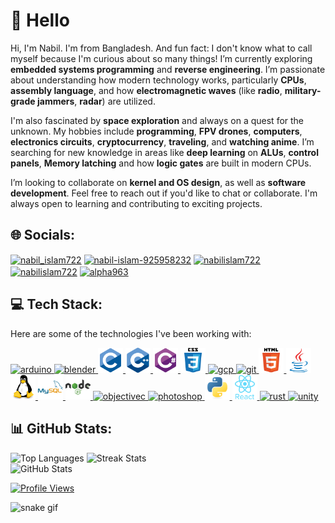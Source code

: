 
# 👋 Hello

Hi, I'm Nabil. I'm from Bangladesh. And fun fact: I don't know what to call myself because I'm curious about so many things! I’m currently exploring **embedded systems programming** and **reverse engineering**. I’m passionate about understanding how modern technology works, particularly **CPUs**, **assembly language**, and how **electromagnetic waves** (like **radio**, **military-grade jammers**, **radar**) are utilized.  

I'm also fascinated by **space exploration** and always on a quest for the unknown. My hobbies include **programming**, **FPV drones**, **computers**, **electronics circuits**, **cryptocurrency**, **traveling**, and **watching anime**. I’m searching for new knowledge in areas like **deep learning** on **ALUs**, **control panels**, **Memory latching** and how **logic gates** are built in modern CPUs.

I’m looking to collaborate on **kernel and OS design**, as well as **software development**. Feel free to reach out if you'd like to chat or collaborate. I'm always open to learning and contributing to exciting projects.

## 🌐 Socials:
<p align="left">
<a href="https://twitter.com/nabil_islam722" target="blank"><img align="center" src="https://img.shields.io/badge/X-black.svg" alt="nabil_islam722" height="30" width="30" /></a>
<a href="https://linkedin.com/in/nabil-islam-925958232" target="blank"><img align="center" src="https://raw.githubusercontent.com/rahuldkjain/github-profile-readme-generator/master/src/images/icons/Social/linked-in-alt.svg" alt="nabil-islam-925958232" height="30" width="40" /></a>
<a href="https://fb.com/nabilislam722" target="blank"><img align="center" src="https://raw.githubusercontent.com/rahuldkjain/github-profile-readme-generator/master/src/images/icons/Social/facebook.svg" alt="nabilislam722" height="30" width="40" /></a>
<a href="https://www.leetcode.com/nabilislam722" target="blank"><img align="center" src="https://raw.githubusercontent.com/rahuldkjain/github-profile-readme-generator/master/src/images/icons/Social/leet-code.svg" alt="nabilislam722" height="30" width="40" /></a>
<a href="https://discord.gg/alpha963" target="blank"><img align="center" src="https://raw.githubusercontent.com/rahuldkjain/github-profile-readme-generator/master/src/images/icons/Social/discord.svg" alt="alpha963" height="30" width="40" /></a>
</p>

## 💻 Tech Stack:
Here are some of the technologies I've been working with:

<p align="left"> <a href="https://www.arduino.cc/" target="_blank" rel="noreferrer"> <img src="https://cdn.worldvectorlogo.com/logos/arduino-1.svg" alt="arduino" width="40" height="40"/> </a> <a href="https://www.blender.org/" target="_blank" rel="noreferrer"> <img src="https://download.blender.org/branding/community/blender_community_badge_white.svg" alt="blender" width="40" height="40"/> </a> <a href="https://www.cprogramming.com/" target="_blank" rel="noreferrer"> <img src="https://raw.githubusercontent.com/devicons/devicon/master/icons/c/c-original.svg" alt="c" width="40" height="40"/> </a> <a href="https://www.w3schools.com/cpp/" target="_blank" rel="noreferrer"> <img src="https://raw.githubusercontent.com/devicons/devicon/master/icons/cplusplus/cplusplus-original.svg" alt="cplusplus" width="40" height="40"/> </a> <a href="https://www.w3schools.com/cs/" target="_blank" rel="noreferrer"> <img src="https://raw.githubusercontent.com/devicons/devicon/master/icons/csharp/csharp-original.svg" alt="csharp" width="40" height="40"/> </a> <a href="https://www.w3schools.com/css/" target="_blank" rel="noreferrer"> <img src="https://raw.githubusercontent.com/devicons/devicon/master/icons/css3/css3-original-wordmark.svg" alt="css3" width="40" height="40"/> </a> <a href="https://cloud.google.com" target="_blank" rel="noreferrer"> <img src="https://www.vectorlogo.zone/logos/google_cloud/google_cloud-icon.svg" alt="gcp" width="40" height="40"/> </a> <a href="https://git-scm.com/" target="_blank" rel="noreferrer"> <img src="https://www.vectorlogo.zone/logos/git-scm/git-scm-icon.svg" alt="git" width="40" height="40"/> </a> <a href="https://www.w3.org/html/" target="_blank" rel="noreferrer"> <img src="https://raw.githubusercontent.com/devicons/devicon/master/icons/html5/html5-original-wordmark.svg" alt="html5" width="40" height="40"/> </a> <a href="https://www.java.com" target="_blank" rel="noreferrer"> <img src="https://raw.githubusercontent.com/devicons/devicon/master/icons/java/java-original.svg" alt="java" width="40" height="40"/> </a> <a href="https://www.linux.org/" target="_blank" rel="noreferrer"> <img src="https://raw.githubusercontent.com/devicons/devicon/master/icons/linux/linux-original.svg" alt="linux" width="40" height="40"/> </a> <a href="https://www.mysql.com/" target="_blank" rel="noreferrer"> <img src="https://raw.githubusercontent.com/devicons/devicon/master/icons/mysql/mysql-original-wordmark.svg" alt="mysql" width="40" height="40"/> </a> <a href="https://nodejs.org" target="_blank" rel="noreferrer"> <img src="https://raw.githubusercontent.com/devicons/devicon/master/icons/nodejs/nodejs-original-wordmark.svg" alt="nodejs" width="40" height="40"/> </a> <a href="https://developer.apple.com/library/archive/documentation/Cocoa/Conceptual/ProgrammingWithObjectiveC/Introduction/Introduction.html" target="_blank" rel="noreferrer"> <img src="https://www.vectorlogo.zone/logos/apple_objectivec/apple_objectivec-icon.svg" alt="objectivec" width="40" height="40"/> </a> <a href="https://www.photoshop.com/en" target="_blank" rel="noreferrer"> <img src="https://upload.wikimedia.org/wikipedia/commons/a/af/Adobe_Photoshop_CC_icon.svg" alt="photoshop" width="40" height="40"/> </a> <a href="https://www.python.org" target="_blank" rel="noreferrer"> <img src="https://raw.githubusercontent.com/devicons/devicon/master/icons/python/python-original.svg" alt="python" width="40" height="40"/> </a> <a href="https://reactjs.org/" target="_blank" rel="noreferrer"> <img src="https://raw.githubusercontent.com/devicons/devicon/master/icons/react/react-original-wordmark.svg" alt="react" width="40" height="40"/> </a> <a href="https://www.rust-lang.org" target="_blank" rel="noreferrer"> <img src="https://upload.wikimedia.org/wikipedia/commons/d/d5/Rust_programming_language_black_logo.svg" alt="rust" width="40" height="40"/> </a>  <a href="https://unity.com/" target="_blank" rel="noreferrer"> <img src="https://www.vectorlogo.zone/logos/unity3d/unity3d-icon.svg" alt="unity" width="40" height="40"/> </a> </p>

## 📊 GitHub Stats:
![Top Languages](https://github-readme-stats.vercel.app/api/top-langs/?username=Nabilislam722&theme=dark&hide_border=true&include_all_commits=true&count_private=false&layout=compact)
![Streak Stats](https://github-readme-streak-stats.herokuapp.com/?user=Nabilislam722&theme=dark&hide_border=true)<br/>
![GitHub Stats](https://github-readme-stats.vercel.app/api?username=Nabilislam722&theme=dark&hide_border=true&include_all_commits=true&count_private=false)<br/>



[![Profile Views](https://visitcount.itsvg.in/api?id=Nabilislam722&icon=0&color=1)](https://visitcount.itsvg.in)

![snake gif](https://github.com/Nabilislam722/Nabilislam722/blob/output/github-contribution-grid-snake.gif)

